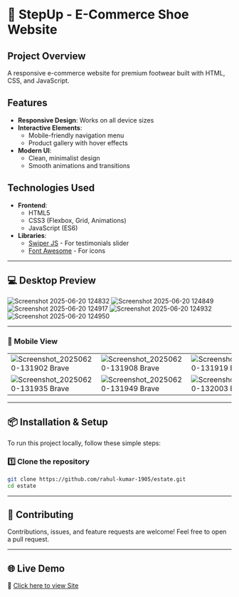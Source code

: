 # 👟 StepUp - E-Commerce Shoe Website


## Project Overview

A responsive e-commerce website for premium footwear built with HTML, CSS, and JavaScript.


## Features

- **Responsive Design**: Works on all device sizes
- **Interactive Elements**:
  - Mobile-friendly navigation menu
  - Product gallery with hover effects
- **Modern UI**:
  - Clean, minimalist design
  - Smooth animations and transitions


## Technologies Used

- **Frontend**:
  - HTML5
  - CSS3 (Flexbox, Grid, Animations)
  - JavaScript (ES6)
- **Libraries**:
  - [Swiper JS](https://swiperjs.com/) - For testimonials slider
  - [Font Awesome](https://fontawesome.com/) - For icons


---


## 💻 Desktop Preview

![Screenshot 2025-06-20 124832](https://github.com/user-attachments/assets/38dc8b9f-9783-49ba-b18e-cf45a0fd8d0a)
![Screenshot 2025-06-20 124849](https://github.com/user-attachments/assets/6a7c5f8e-eed0-4b72-98b9-f9cdcb5d5af6)
![Screenshot 2025-06-20 124917](https://github.com/user-attachments/assets/71fdb9a1-768f-45fd-828c-564cf601689b)
![Screenshot 2025-06-20 124932](https://github.com/user-attachments/assets/e39df582-eb08-494c-a914-5aab5d5ecf98)
![Screenshot 2025-06-20 124950](https://github.com/user-attachments/assets/0b2db019-ead3-41b9-a044-5eebd1fa1507)


---


### 📱 Mobile View

| | | | |
|---|---|---|---|
![Screenshot_20250620-131902 Brave](https://github.com/user-attachments/assets/89a41a66-9d11-4ebe-bdcd-2ea73bd68b69) | ![Screenshot_20250620-131908 Brave](https://github.com/user-attachments/assets/90616fa3-6c22-4b53-b7c6-75562fbd555b) | ![Screenshot_20250620-131919 Brave](https://github.com/user-attachments/assets/5b97b9d6-d436-4310-83b8-fad3250ed241) | ![Screenshot_20250620-131929 Brave](https://github.com/user-attachments/assets/74dcef13-c10d-47a1-84d7-c18bd948df30) |
![Screenshot_20250620-131935 Brave](https://github.com/user-attachments/assets/e86dbc7e-988f-4293-b6ad-5a119e2d5d50) | ![Screenshot_20250620-131949 Brave](https://github.com/user-attachments/assets/8feebac7-3f6b-4b7b-a7b0-feb92ff34b12) | ![Screenshot_20250620-132003 Brave](https://github.com/user-attachments/assets/798c9c80-f6a9-4cd6-842b-f6d44b355389) | ![Screenshot_20250620-132007 Brave](https://github.com/user-attachments/assets/5f7cd400-9b68-4ebd-9f5b-3f0f9f70e612) | 


---


## 📦 Installation & Setup

To run this project locally, follow these simple steps:

### 1️⃣ Clone the repository

```bash
git clone https://github.com/rahul-kumar-1905/estate.git
cd estate
```

---


## 🤝 Contributing

Contributions, issues, and feature requests are welcome!
Feel free to open a pull request.


---


## 🌐 Live Demo

🔗 [Click here to view Site](https://stepup-two.vercel.app/) 


